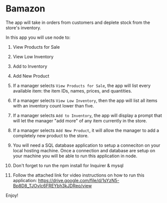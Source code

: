 # Bamazon
The app will take in orders from customers and deplete stock from the store's inventory. 

In this app you will use node to:

1. View Products for Sale

2. View Low Inventory

3. Add to Inventory

4. Add New Product

5. If a manager selects `View Products for Sale`, the app will list every available item: the item IDs, names, prices, and quantities.

6. If a manager selects `View Low Inventory`, then the app will list all items with an inventory count lower than five.

7. If a manager selects `Add to Inventory`, the app will display a prompt that will let the manager "add more" of any item currently in the store.

8. If a manager selects `Add New Product`, it will allow the manager to add a completely new product to the store.

9. You will need a SQL database application to setup a conneciton on your local hosting machine. Once a connection and database are setup on your machine you will be able to run this application in node.

10. Don't forget to run the npm install for Inquirer & mysql

11. Follow the attached link for video instructions on how to run this application: https://drive.google.com/file/d/1sYzN5-Bp8D8_TJOvIc6FREYbh3kJDReo/view

Enjoy!
